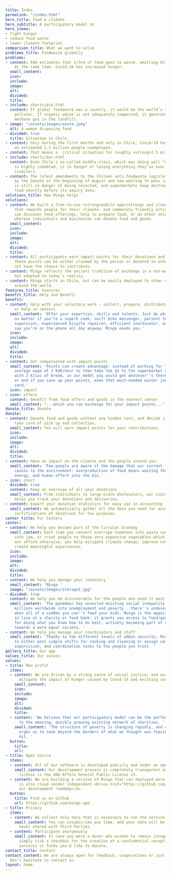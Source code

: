 ```yaml
---
title: Index
permalink: "/index.html"
hero_title: food & climate
hero_subtitle: A participatory model to
hero_items:
- fight hunger
- reduce food waste
- lower climate footprint
comparison_title: What we want to solve
problems_title: Foodwaste globally
problems:
- content: FAO estimates that 1/3rd of food goes to waste, emitting 6% of global GHG.
    At the same time, Covid-19 has increased hunger.
  small_content: 
  icon: 
  include: 
  image: 
  alt: 
  divided: 
  title: 
- include: charts/pie.html
  content: If global foodwaste was a country, it would be the world’s third-biggest
    polluter. If organic waste is not adequately composted, it generates highly polluting
    methane gas in the landfill.
- image: "/assets/images/waste.jpeg"
  alt: A woman disposing food
- divided: true
  title: Situation in Chile
- content: Only during the first months and only in Chile, Covid-19 has already left
    an estimated 2.5 million people unemployed.
- content: That means a  critical situation for roughly <strong>2.5 million families</strong>.
- include: charts/bar.html
  content: Even Chile's so-called middle-class, which was doing well "on paper" but
    is highly indebted, is in danger of losing everything they've ever had to the
    creditors.
- content: The latest amendments to the Chilean anti-foodwaste legislation, approved
    by the Senate at the beginning of August and now waiting to pass in Congress,
    is still in danger of being rejected, and supermarkets keep destroying tons of
    food shortly before its expiry date.
solutions_title: How Minga helps
solutions:
- content: We built a free-to-use <strong>mobile app</strong> and cloud platform,
    that rewards people for their climate- and community-friendly action.<br>Users
    can discover food offerings, help to prepare food, or do other voluntary work,
    whereas individuals and businesses can donate food and goods.
  small_content: 
  icon: 
  include: 
  image: 
  alt: 
  divided: 
  title: 
- content: All participants earn impact points for their donations and voluntary work.
    These points can be either claimed by the person or donated to others who might
    not have the chance to contribute.
- content: Minga reflects the ancient tradition of exchange in a non-monetary system
    but adapted to today’s reality.
- content: Minga starts in Chile, but can be easily deployed to other countries all
    around the world.
features_title: Features
benefit_title: Help and Benefit
benefit:
- content: Help with your voluntary work – collect, prepare, distribute food or goods,
    or help in centers
  small_content: 'Offer your expertise, skills and talents. Just do what you love:
    no matter if you’re a superb cook, swift bike messenger, patient teacher and homework
    supervisor, experienced bicycle repairer, efficient coordinator, or if friends
    say you’re on the phone all day anyway: Minga needs you.'
  icon: 
  include: 
  image: 
  alt: 
  divided: 
  title: 
- content: Get compensated with impact points
  small_content: 'Points can create advantage: instead of working for the Chilean
    average wage of 3 EUR/hour to then take the $$ to the supermarket and come home
    with 2 kilos of bread, in our model you would get whatever''s there on that day,
    or and if you save up your points, even that much-needed winter jacket or a phone
    card.'
  icon: impact
- icon: offers
  content: Benefit from food offers and goods in the nearest center
  small_content: "...which you can exchange for your impact points..."
donate_title: Donate
donate:
- content: Donate food and goods without any hidden cost, and decide if to let us
    take care of pick up and collection.
  small_content: You will earn impact points for your contributions.
  icon: 
  include: 
  image: 
  alt: 
  divided: 
  title: 
- content: Have an impact on the climate and the people around you.
  small_content: 'Few people are aware of the damage that our current food system
    causes to the environment: overproduction of food means wasting throwing water,
    energy, and human effort into the bin.'
- icon: chart
  divided: true
  content: Keep an overview of all your donations
  small_content: From individuals to large-scale wholesalers, our scalable solution
    helps you track your donations and deliveries.
- content: Export your donation statistics for easy use in accounting
  small_content: We automatically gather all the data you need for accounting and
    certifications of donations for tax purposes.
center_title: For Centers
center:
- content: We help you become part of the Circular Economy
  small_content: Each time you convert overripe tomatoes into pasta sauce, or fruit
    into jam, or treat people to those very expensive vegetables which they could
    not afford otherwise, you help mitigate climate change, improve nutrition and
    create meaningful experiences.
  icon: 
  include: 
  image: 
  alt: 
  divided: 
  title: 
- content: We help you manage your inventory
  small_content: 'Minga '
  image: "/assets/images/storage2.jpg"
- divided: true
  content: We help you be discoverable for the people who need it most
  small_content: 'The pandemic has unveiled existing social inequality and pushes
    millions worldwide into unemployment and poverty...there''s undeserved shame associated
    when all of a sudden you can''t feed your kids. Minga is the opposite of standing
    in line at a charity or food bank: it grants you access to food/goods in exchange
    for doing what you know how to do best, actively becoming part of a creative change
    towards a more equal society. '
- content: We help you manage your coordinators and staff
  small_content: 'Thanks to the different levels of admin security, Minga allows you
    to either post simple shifts for cooking and cleaning or assign complex planning,
    supervision, and coordination tasks to the people you trust. '
gallery_title: Our app
values_title: Our values
values:
- title: Non profit
  items:
  - content: We are driven by a strong sense of social justice, and our wish is to
      mitigate the impact of hunger caused by Covid-19 and existing social inequality.
    small_content: 
    icon: 
    include: 
    image: 
    alt: 
    divided: 
    title: 
  - content: 'We believe that our participatory model can be the perfect addition
      to the amazing, quickly growing existing network of charities. '
    small_content: 'The structure of poverty is changing rapidly, and climate change
      urges us to seek beyond the borders of what we thought was feasible until Covid
      hit. '
  button:
    title: 
    url: 
- title: Open Source
  items:
  - content: All of our software is developed publicly and under an open source license.
    small_content: Our development process is completely transparent and our software
      license is the GNU Affero General Public License v3.
  - content: We are building a version of Minga that can deployed more easily is and
      is also cloud vendor independent.<br><a href="https://github.com/minga-app/roadmap">See
      our development roadmap</a>.
  button:
    title: Find us on Github
    url: https://github.com/minga-app
- title: Privacy
  items:
  - content: We collect only data that is necessary to run the service.
    small_content: You can unsubscribe any time, and your data will be deleted and
      never shared with Third Parties.
  - content: Participate anonymously
    small_content: In case you were a donor who wishes to remain incognito, you can
      simply tick a checkbox for the creation of a confidential reception of the goods,
      services or funds you'd like to donate.
contact_title: Contact
contact_content: We are always open for feedback, cooperations or just questions.
  Don't hesitate to contact us.
layout: home
---
```


